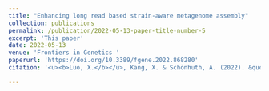 ```yaml
---
title: "Enhancing long read based strain-aware metagenome assembly"
collection: publications
permalink: /publication/2022-05-13-paper-title-number-5
excerpt: 'This paper'
date: 2022-05-13
venue: 'Frontiers in Genetics '
paperurl: 'https://doi.org/10.3389/fgene.2022.868280'
citation: '<u><b>Luo, X.</b></u>, Kang, X. & Schönhuth, A. (2022). &quot;Enhancing long read based strain-aware metagenome assembly.&quot; <i>Frontiers in Genetics</i>.'

---
```


